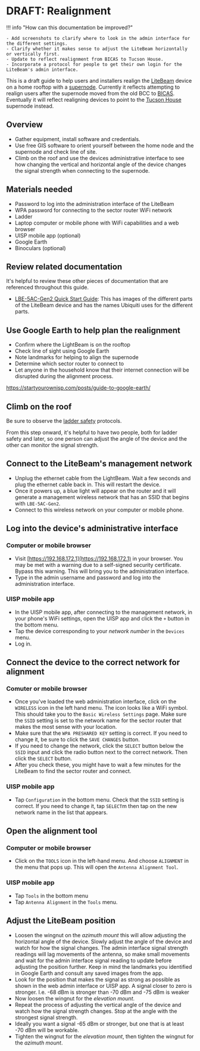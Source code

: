 # DRAFT: Realignment

!!! info "How can this documentation be improved?" 

    - Add screenshots to clarify where to look in the admin interface for the different settings.
    - Clarify whether it makes sense to adjust the LiteBeam horizontally or vertically first.
    - Update to reflect realignment from BICAS to Tucson House.
    - Incorporate a protocol for people to get their own login for the LiteBeam's admin interface.

This is a draft guide to help users and installers realign the [LiteBeam](../../hardware/litebeam.md) device on a home rooftop with a [supernode](../../networking/supernodes/index.md). Currently it reflects attempting to realign users after the supernode moved from the old BCC to [BICAS](../../networking/supernodes/bicas.md). Eventually it will reflect realigning devices to point to the [Tucson House](../../networking/supernodes/tucson-house.md) supernode instead.

## Overview

- Gather equipment, install software and credentials. 
- Use free GIS software to orient yourself between the home node and the supernode and check line of site.
- Climb on the roof and use the devices administrative interface to see how changing the vertical and horizontal angle of the device changes the signal strength when connecting to the supernode.

## Materials needed

- Password to log into the administration interface of the LiteBeam
- WPA password for connecting to the sector router WiFi network
- Ladder
- Laptop computer or mobile phone with WiFi capabilities and a web browser
- UISP mobile app (optional)
- Google Earth
- Binoculars (optional)

## Review related documentation

It's helpful to review these other pieces of documentation that are referenced throughout this guide. 

- [LBE-5AC-Gen2 Quick Start Guide](https://dl.ubnt.com/qsg/LBE-5AC-Gen2/LBE-5AC-Gen2_EN.html): This has images of the different parts of the LiteBeam device and has the names Ubiquiti uses for the different parts.

## Use Google Earth to help plan the realignment 

- Confirm where the LightBeam is on the rooftop
- Check line of sight using Google Earth 
- Note landmarks for helping to align the supernode
- Determine which sector router to connect to
- Let anyone in the household know that their internet connection will be disrupted during the alignment process.

https://startyourownisp.com/posts/guide-to-google-earth/

## Climb on the roof

Be sure to observe the [ladder safety](../ladder-safety.md) protocols.

From this step onward, it's helpful to have two people, both for ladder safety and later, so one person can adjust the angle of the device and the other can monitor the signal strength.

## Connect to the LiteBeam's management network 
- Unplug the ethernet cable from the LightBeam. Wait a few seconds and plug the ethernet cable back in. This will restart the device.
- Once it powers up, a blue light will appear on the router and it will generate a management wireless network that has an SSID that begins with `LBE-5AC-Gen2`.
- Connect to this wireless network on your computer or mobile phone.

## Log into the device's administrative interface

### Computer or mobile browser
 
- Visit [https://192.168.172.1](https://192.168.172.1) in your browser. You may be met with a warning due to a self-signed security certificate. Bypass this warning. This will bring you to the administration interface.
- Type in the admin username and password and log into the administration interface.

### UISP mobile app

- In the UISP mobile app, after connecting to the management network, in your phone's WiFi settings, open the UISP app and click the `+` button in the bottom menu. 
- Tap the device corresponding to your *network number* in the `Devices` menu.
- Log in.

## Connect the device to the correct network for alignment

### Comuter or mobile browser

- Once you've loaded the web administration interface, click on the `WIRELESS` icon in the left hand menu. The icon looks like a WiFi symbol. This should take you to the `Basic Wireless Settings` page. Make sure the `SSID` setting is set to the network name for the sector router that makes the most sense with your location.
- Make sure that the `WPA PRESHARED KEY` setting is correct. If you need to change it, be sure to click the `SAVE CHANGES` button. 
- If you need to change the network, click the `SELECT` button below the `SSID` input and click the radio button next to the correct network. Then click the `SELECT` button.
- After you check these, you might have to wait a few minutes for the LiteBeam to find the sector router and connect.

### UISP mobile app

- Tap `Configuration` in the bottom menu. Check that the `SSID` setting is correct. If you need to change it, tap `SELECT`m then tap on the new network name in the list that appears. 

## Open the alignment tool

### Computer or mobile browser

- Click on the `TOOLS` icon in the left-hand menu. And choose `ALIGNMENT` in the menu that pops up. This will open the `Antenna Alignment Tool`.

### UISP mobile app

- Tap `Tools` in the bottom menu
- Tap `Antenna Alignment` in the `Tools` menu.

## Adjust the LiteBeam position

- Loosen the wingnut on the *azimuth mount* this will allow adjusting the horizontal angle of the device. Slowly adjust the angle of the device and watch for how the signal changes. The admin interface signal strength readings will lag movements of the antenna, so make small movements and wait for the admin interface signal reading to update before adjusting the position further. Keep in mind the landmarks you identified in Google Earth and consult any saved images from the app.
- Look for the position that makes the signal as strong as possible as shown in the web admin interface or UISP app. A signal closer to zero is stronger. I.e. \-68 dBm is stronger than \-70 dBm and \-75 dBm is weaker 
- Now loosen the wingnut for the *elevation mount*.
- Repeat the process of adjusting the vertical angle of the device and watch how the signal strength changes. Stop at the angle with the strongest signal strength.
- Ideally you want a signal \-65 dBm or stronger, but one that is at least \-70 dBm will be workable.
- Tighten the wingnut for the *elevation mount*, then tighten the wingnut for the *azimuth mount*.

